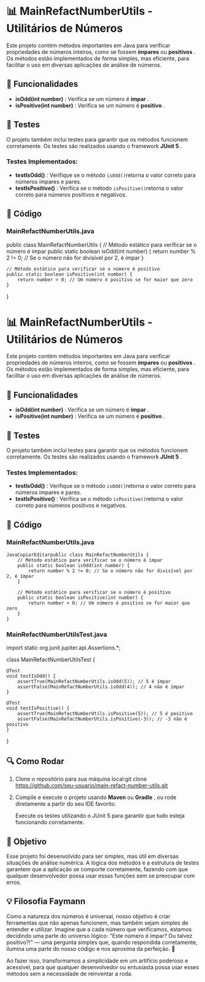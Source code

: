 # 📊 MainRefactNumberUtils - Utilitários de Números

Este projeto contém métodos importantes em Java para verificar propriedades de números inteiros, como se fossem **ímpares** ou **positivos** . Os métodos estão implementados de forma simples, mas eficiente, para facilitar o uso em diversas aplicações de análise de números.

## 🔧 Funcionalidades

- **isOdd(int number)** : Verifica se um número é **impar** .
- **isPositive(int number)** : Verifica se um número é **positivo** .

## 🧪 Testes

O projeto também inclui testes para garantir que os métodos funcionem corretamente. Os testes são realizados usando o framework **JUnit 5** .

### Testes Implementados:

- **testIsOdd()** : Verifique se o método `isOdd()`retorna o valor correto para números ímpares e pares.
- **testIsPositive()** : Verifica se o método `isPositive()`retorna o valor correto para números positivos e negativos.

## 📝 Código

### MainRefactNumberUtils.java

public class MainRefactNumberUtils {
    // Método estático para verificar se o número é ímpar
    public static boolean isOdd(int number) {
        return number % 2 != 0; // Se o número não for divisível por 2, é ímpar
    }

    // Método estático para verificar se o número é positivo
    public static boolean isPositive(int number) {
        return number > 0; // Um número é positivo se for maior que zero
    }
}



# 📊 MainRefactNumberUtils - Utilitários de Números

Este projeto contém métodos importantes em Java para verificar propriedades de números inteiros, como se fossem **ímpares** ou **positivos** . Os métodos estão implementados de forma simples, mas eficiente, para facilitar o uso em diversas aplicações de análise de números.

## 🔧 Funcionalidades

- **isOdd(int number)** : Verifica se um número é **impar** .
- **isPositive(int number)** : Verifica se um número é **positivo** .

## 🧪 Testes

O projeto também inclui testes para garantir que os métodos funcionem corretamente. Os testes são realizados usando o framework **JUnit 5** .

### Testes Implementados:

- **testIsOdd()** : Verifique se o método `isOdd()`retorna o valor correto para números ímpares e pares.
- **testIsPositive()** : Verifica se o método `isPositive()`retorna o valor correto para números positivos e negativos.

## 📝 Código

### MainRefactNumberUtils.java

```
JavaCopiarEditarpublic class MainRefactNumberUtils {
    // Método estático para verificar se o número é ímpar
    public static boolean isOdd(int number) {
        return number % 2 != 0; // Se o número não for divisível por 2, é ímpar
    }

    // Método estático para verificar se o número é positivo
    public static boolean isPositive(int number) {
        return number > 0; // Um número é positivo se for maior que zero
    }
}
```

### MainRefactNumberUtilsTest.java

import static org.junit.jupiter.api.Assertions.*;

class MainRefactNumberUtilsTest {

    @Test
    void testIsOdd() {
        assertTrue(MainRefactNumberUtils.isOdd(5)); // 5 é ímpar
        assertFalse(MainRefactNumberUtils.isOdd(4)); // 4 não é ímpar
    }
    
    @Test
    void testIsPositive() {
        assertTrue(MainRefactNumberUtils.isPositive(5)); // 5 é positivo
        assertFalse(MainRefactNumberUtils.isPositive(-3)); // -3 não é positivo
    }
}



## 🔍 Como Rodar

1. Clone o repositório para sua máquina local:git clone https://github.com/seu-usuario/main-refact-number-utils.git

2. Compile e execute o projeto usando **Maven** ou **Gradle** , ou rode diretamente a partir do seu IDE favorito.

   Execute os testes utilizando o JUnit 5 para garantir que tudo esteja funcionando corretamente.

## 🎯 Objetivo

Esse projeto foi desenvolvido para ser simples, mas útil em diversas situações de análise numérica. A lógica dos métodos e a estrutura de testes garantem que a aplicação se comporte corretamente, fazendo com que qualquer desenvolvedor possa usar essas funções sem se preocupar com erros.

## 💡 Filosofia Faymann

Como a natureza dos números é universal, nosso objetivo é criar ferramentas que não apenas funcionem, mas também sejam simples de entender e utilizar. Imagine que a cada número que verificamos, estamos decidindo uma parte do universo lógico: "Este número é ímpar? Ou talvez positivo?!" — uma pergunta simples que, quando respondida corretamente, ilumina uma parte do nosso código e nos aproxima da perfeição. 🚀

Ao fazer isso, transformamos a simplicidade em um artifício poderoso e acessível, para que qualquer desenvolvedor ou entusiasta possa usar esses métodos sem a necessidade de reinventar a roda.



